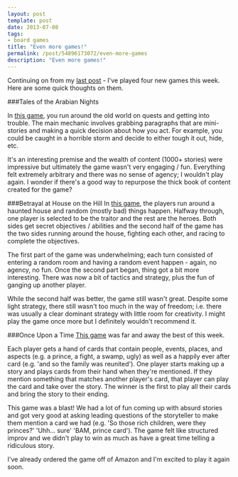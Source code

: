 ```yaml
---
layout: post
template: post
date: 2013-07-08
tags:
- board games
title: "Even more games!"
permalink: /post/54896173072/even-more-games
description: "Even more games!"
---
```

Continuing on from my [last post](http://blog.randylubin.com/post/54322246262/another-summer-of-board-games) - I've played four new games this week. Here are some quick thoughts on them.

###Tales of the Arabian Nights

In [this game](http://boardgamegeek.com/boardgame/34119/tales-of-the-arabian-nights), you run around the old world on quests and getting into trouble. The main mechanic involves grabbing paragraphs that are mini-stories and making a quick decision about how you act. For example, you could be caught in a horrible storm and decide to either tough it out, hide, etc.

It's an interesting premise and the wealth of content (1000+ stories) were impressive but ultimately the game wasn't very engaging / fun. Everything felt extremely arbitrary and there was no sense of agency; I wouldn't play again. I wonder if there's a good way to repurpose the thick book of content created for the game?

###Betrayal at House on the Hill
In [this game](http://www.boardgamegeek.com/boardgame/10547/betrayal-at-house-on-the-hill), the players run around a haunted house and random (mostly bad) things happen. Halfway through, one player is selected to be the traitor and the rest are the heroes. Both sides get secret objectives / abilities and the second half of the game has the two sides running around the house, fighting each other, and racing to complete the objectives.

The first part of the game was underwhelming; each turn consisted of entering a random room and having a random event happen - again, no agency, no fun. Once the second part began, thing got a bit more interesting. There was now a bit of tactics and strategy, plus the fun of ganging up another player.

While the second half was better, the game still wasn't great. Despite some light strategy, there still wasn't too much in the way of freedom; i.e. there was usually a clear dominant strategy with little room for creativity. I might play the game once more but I definitely wouldn't recommend it.

###Once Upon a Time
[This game](http://www.boardgamegeek.com/boardgame/1234/once-upon-a-time-the-storytelling-card-game) was far and away the best of this week.

Each player gets a hand of cards that contain people, events, places, and aspects (e.g. a prince, a fight, a swamp, ugly) as well as a happily ever after card (e.g. 'and so the family was reunited'). One player starts making up a story and plays cards from their hand when they're mentioned. If they mention something that matches another player's card, that player can play the card and take over the story. The winner is the first to play all their cards and bring the story to their ending.

This game was a blast! We had a lot of fun coming up with absurd stories and got very good at asking leading questions of the storyteller to  make them mention a card we had (e.g. 'So those rich children, were they princes?' 'Uhh... sure' 'BAM, prince card'). The game felt like structured improv and we didn't play to win as much as have a great time telling a ridiculous story.

I've already ordered the game off of Amazon and I'm excited to play it again soon.